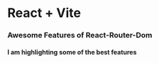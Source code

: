 # React + Vite

### Awesome Features of React-Router-Dom

#### I am highlighting some of the best features
